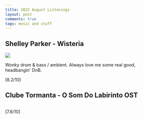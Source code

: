 ```yaml
---
title: 2022 August Listenings
layout: post
comments: true
tags: music and stuff
---
```


## Shelley Parker - Wisteria

  ![](https://f4.bcbits.com/img/a1562368539_16.jpg)

  Wonky drum & bass / ambient. Always love me some real good, headbangin' DnB.

  [8.2/10]

## Clube Tormanta - O Som Do Labirinto OST

  ![]()

  [7.6/10]
